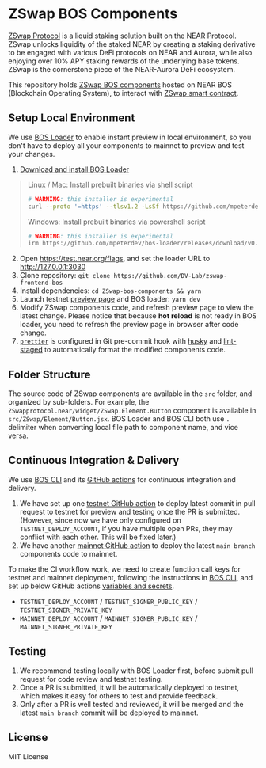 # ZSwap BOS Components

[ZSwap Protocol](https://ZSwapprotocol.org/) is a liquid staking solution built on the NEAR Protocol. ZSwap unlocks liquidity of the staked NEAR by creating a staking derivative to be engaged with various DeFi protocols on NEAR and Aurora, while also enjoying over 10% APY staking rewards of the underlying base tokens. ZSwap is the cornerstone piece of the NEAR-Aurora DeFi ecosystem.

This repository holds [ZSwap BOS components](https://near.org/ZSwapprotocol.near/widget/ZSwap) hosted on NEAR BOS (Blockchain Operating System), to interact with [ZSwap smart contract](https://github.com/ZSwap-protocol/ZSwap).


## Setup Local Environment

We use [BOS Loader](https://docs.near.org/bos/dev/bos-loader) to enable instant preview in local environment, so you don't have to deploy all your components to mainnet to preview and test your changes.

1. [Download and install BOS Loader](https://github.com/near/bos-loader/releases)

> Linux / Mac: Install prebuilt binaries via shell script
>
> ```bash
> # WARNING: this installer is experimental
> curl --proto '=https' --tlsv1.2 -LsSf https://github.com/mpeterdev/bos-loader/releases/download/v0.6.0/bos-loader-v0.6.0-installer.sh | sh
> ```
>
> Windows: Install prebuilt binaries via powershell script
>
> ```bash
> # WARNING: this installer is experimental
> irm https://github.com/mpeterdev/bos-loader/releases/download/v0.6.0/bos-loader-v0.6.0-installer.ps1 | iex
> ```

2. Open https://test.near.org/flags, and set the loader URL to http://127.0.0.1:3030
3. Clone repository: `git clone https://github.com/DV-Lab/zswap-frontend-bos`
4. Install dependencies: `cd ZSwap-bos-components && yarn`
5. Launch testnet [preview page](https://test.near.org/ZSwap-builder.testnet/widget/ZSwap) and BOS loader: `yarn dev`
6. Modify ZSwap components code, and refresh preview page to view the latest change. Please notice that because **hot reload** is not ready in BOS loader, you need to refresh the preview page in browser after code change.
7. [`prettier`](https://prettier.io/) is configured in Git pre-commit hook with [husky](https://github.com/typicode/husky) and [lint-staged](https://github.com/okonet/lint-staged) to automatically format the modified components code.

## Folder Structure

The source code of ZSwap components are available in the `src` folder, and organized by sub-folders. For example, the `ZSwapprotocol.near/widget/ZSwap.Element.Button` component is available in `src/ZSwap/Element/Button.jsx`. BOS Loader and BOS CLI both use `.` delimiter when converting local file path to component name, and vice versa.

## Continuous Integration & Delivery

We use [BOS CLI](https://github.com/FroVolod/bos-cli-rs) and its [GitHub actions](https://github.com/FroVolod/bos-cli-rs/tree/master/.github/workflows) for continuous integration and delivery.

1. We have set up one [testnet GitHub action](https://github.com/DV-Lab/zswap-frontend-bos/blob/main/.github/workflows/testnet-preview.yml) to deploy latest commit in pull request to testnet for preview and testing once the PR is submitted. (However, since now we have only configured on `TESTNET_DEPLOY_ACCOUNT`, if you have multiple open PRs, they may conflict with each other. This will be fixed later.)
2. We have another [mainnet GitHub action](https://github.com/DV-Lab/zswap-frontend-bos/blob/main/.github/workflows/mainnet-release.yml) to deploy the latest `main branch` components code to mainnet.

To make the CI workflow work, we need to create function call keys for testnet and mainnet deployment, following the instructions in [BOS CLI](https://github.com/FroVolod/bos-cli-rs), and set up below GitHub actions [variables and secrets](https://docs.github.com/en/actions/learn-github-actions/variables#creating-configuration-variables-for-a-repository).

- `TESTNET_DEPLOY_ACCOUNT` / `TESTNET_SIGNER_PUBLIC_KEY` / `TESTNET_SIGNER_PRIVATE_KEY`
- `MAINNET_DEPLOY_ACCOUNT` / `MAINNET_SIGNER_PUBLIC_KEY` / `MAINNET_SIGNER_PRIVATE_KEY`

## Testing

1. We recommend testing locally with BOS Loader first, before submit pull request for code review and testnet testing.
2. Once a PR is submitted, it will be automatically deployed to testnet, which makes it easy for others to test and provide feedback.
3. Only after a PR is well tested and reviewed, it will be merged and the latest `main branch` commit will be deployed to mainnet.

## License

MIT License
